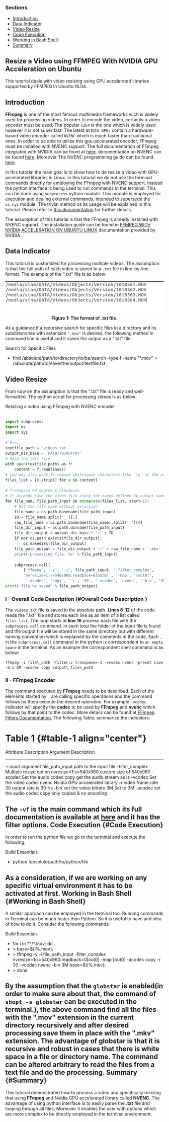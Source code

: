 
### Sections

-   [Introduction](#intro)
-   [Data Indicator](#DataIndicator)
-   [Video Resize](#Video%20Resize)
-   [Code Execution](#Code%20Execution)
-   [Working in Bash Shell](#Working%20in%20Bash%20Shell)
-   [Summary](#Summary)

Resize a Video using FFMPEG With NVIDIA GPU Acceleration on Ubuntu
------------------------------------------------------------------

This tutorial deals with video resizing using GPU accelerated libraries
supported by FFMPEG in Ubuntu 16.04.

<!--    #######################  ####################### ####################### #######################            -->
<!--    #######################  ####################### ####################### #######################            -->
<!--    #######################  ####################### ####################### #######################            -->
<!--    #######################  ####################### ####################### #######################            -->
Introduction
------------

**FFmpeg** is one of the most famous multimedia frameworks wich is
widely used for processing videos. In order to encode the video,
certainly a video encoder must be used. The popular
`x264` is the one which is widely used however it is not
super fast! The latest `NVIDIA GPUs` contain a
hardware-based video encoder called `NVENC` which is much
faster than traditional ones. In order to be able to utilize this
gpu-accelerated encoder, FFmpeg must be installed with NVENC support.
The full documentation of FFmpeg integrated with NVIDIA can be fount at
[here](https://developer.nvidia.com/ffmpeg). documentation on NVENC can
be found
[here](https://developer.nvidia.com/nvidia-video-codec-sdk#NVENCFeatures).
Moreover The NVENC programming guide can be found
[here](https://developer.nvidia.com/nvidia-video-codec-sdk#NVENCFeatures).

In this tutorial the main goal is to show how to do resize a video with
GPU-accelerated libraries in Linux. In this tutorial we do not use the
terminal commands directly for employing the FFmpeg with NVENC support.
Instead the python interface is being used to run commands in the
terminal. This can be done using `subprocess` python
module. This module is employed for execution and dealing external
commands, intended to supersede the `os.sys` module. The
trivial method os its usage will be explained in this tutorial. Please
refer to [this
documentation](https://docs.python.org/2/library/subprocess.html) for
further details.

The assumption of this tutorial is that the FFmpeg is already installed
with NVENC support. The installation guide can be found in [FFMPEG WITH
NVIDIA ACCELERATION ON UBUNTU
LINUX](http://developer.download.nvidia.com/compute/redist/ffmpeg/1511-patch/FFMPEG-with-NVIDIA-Acceleration-on-Ubuntu_UG_v01.pdf)
documentation provided by NVIDIA.

Data Indicator
--------------

This tutorial is customized for processing multiple videos. The
assumption is that the full path of each video is stored in a
`.txt` file in line-by-line format. The example of the
".txt" file is as below:

<p align="center">
  <img src="_images/txtfileformat.png"><br>
  <b>Figure 1: The format of .txt file.</b><br>
</p>


As a guidance if a recursive search for specific files in a directory
and its subdirectories with extension `".mov"` is
desired, the following method in command line is useful and it saves the
output as a ".txt" file:


Search for Specific Files

-   find /absolute/path/to/directory/to/be/search -type f -name
    "\*.mov" &gt; /absolute/path/to/save/the/output/textfile.txt

Video Resize
------------

From now on the assumption is that the ".txt" file is ready and
well-formatted. The python script for processing videos is as below:


Resizing a video using FFmpeg with NVENC encoder


```python
 
import subprocess
import os
import sys

# Pre...
textfile_path = 'videos.txt'
output_dir_base = 'PATH/TO/OUTPUT'
# Read the text file
with open(textfile_path) as f:
    content = f.readlines()
# you may also want to remove whitespace characters like `\n` at the end of each line
files_list = [x.strip() for x in content]

# Transpose 90 degree & Clockwise
# It already save the video file using the named defined by output_name.
for file_num, file_path_input in enumerate(files_list, start=1):
    # Get the file name without extension
    file_name = os.path.basename(file_path_input)
    ID = file_name.split('_')[1]
    raw_file_name = os.path.basename(file_name).split('.')[0]
    file_dir_input = os.path.dirname(file_path_input)
    file_dir_output = output_dir_base + '/' + ID
    if not os.path.exists(file_dir_output):
        os.makedirs(file_dir_output)
    file_path_output = file_dir_output + '/' + raw_file_name + '.mkv'
    print('processing file: %s' % file_path_input)

    subprocess.call(
        ['ffmpeg', '-y', '-i', file_path_input, '-filter_complex', 
        'nvresize=1:s=540x960:readback=0[out0]', '-map', '[out0]',
         '-acodec', 'copy', '-r', '30', '-vcodec', 'nvenc', '-b:v', '3M', file_path_output])
print('file %s saved' % file_path_output)
```


### I - Overall Code Description {#Overall Code Description }

The `videos.txt` file is saved in the absolute path.
**Lines 8-12** of the code reads the ".txt" file and stores each line as
an item of a list called `files_list`. The loop starts
at **line 16** process each file with the
`subprocess.call` command. In each loop the folder of the
input file is found and the output file will be stored in the same
directory but with different naming convention which is explained by the
comments in the code. Each `,` in the `subprocess.call` command in the python is correspondent
to `an empty space` in the terminal. As an example the
correspondent shell command is as below:


```shell
ffmpeg -i file\_path -filter:v transpose=-1 -vcodec nvenc -preset slow -b:v 5M -acodec copy output\_file\_path
```

### II - FFmpeg Encoder

The command executed by **FFmpeg** needs to be described. Each of the
elements started by `-` are calling specific operations
and the command follows by them execute the desired operation. For
example `-vcodec` indicator will specify the **codec** to
be used by **FFmpeg** and **nvenc** which follows by that point to the
codec. More details can be found at [FFmpeg Filters
Documentation](http://ffmpeg.org/ffmpeg-filters.html). The following
Table, summarize the indicators:


Table 1 {#table-1 align="center"}
=======

  Attribute          Description              Argument               Description
  ------------------ ------------------------ ---------------------- --------------------------------
  -i                 input argument           file\_path\_input      path to the input file
  -filter\_complex   Multiple resize option   nvresize=1:s=540x960   custom size of 540x960
  -acodec            Set the audio codec      copy                   get the audio stream as is
  -vcodec            Set the video codec      nvenc                  Nvidia GPU accelerated library
  -r                 video frame rate         30                     output rate is 30 f/s
  -b:v               set the video bitrate    3M                     Set to 3M
  -acodec            set the audio codec      copy                   only copied & no encoding


The `-vf` is the main command which its full
documentation is available at
[here](https://ffmpeg.org/ffmpeg.html#filter_005foption) and it has the
**filter options**.
Code Execution {#Code Execution}
--------------

In order to run the python file we go to the terminal and execute the
following:

Build Essentials

-   python /absolute/path/to/python/file


As a consideration, if we are working on any specific virtual
environment it has to be activated at first.
Working in Bash Shell {#Working in Bash Shell}
---------------------

A similar approach can be employed in the terminal too. Running commands
in Terminal can be much faster than Python. So it is useful to have and
idea of how to do it. Consider the following commands:


Build Essentials

-   for i in \*\*/\*.mov; do
-   &gt; base=\${i%.mov};
-   &gt; ffmpeg -y -i file\_path\_input -filter\_complex
    nvresize=1:s=540x960:readback=0\[out0\] -map \[out0\] -acodec copy
    -r 30 -vcodec nvenc -b:v 3M base=\${i%.mkv};
-   &gt; done


By the assumption that the `globstar` is enabled(in order
to make sure about that, the command of `shopt -s globstar` can be executed in the terminal.), the above
command find all the files with the **".mov"** extension in the current
directory recursively and after desired processing save them in place
with the **".mkv"** extension. The advantage of globstar is that it is
recursive and robust in cases that there is white space in a file or
directory name. The command can be altered arbitrary to read the files
from a text file and do the processing.
Summary {#Summary}
-------

This tutorial demonstrated how to process a video and specifically
resizing that using **FFmpeg** and Nvidia GPU accelerated library called
**NVENC**. The advantage of using python interface is to easily parse
the **.txt** file and looping through all files. Moreover it enables the
user with options which are more complex to be directly employed in the
terminal environment.

